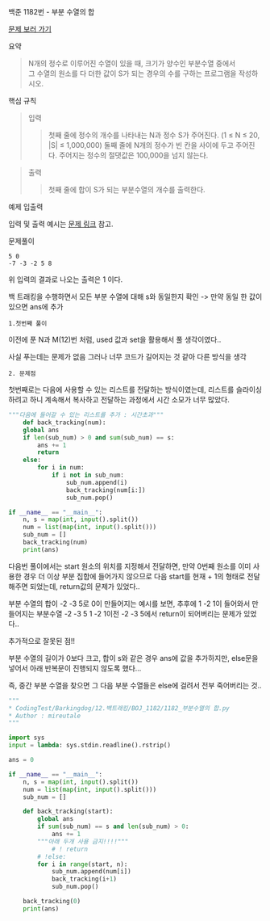 백준 1182번 - 부분 수열의 합

[문제 보러 가기](https://www.acmicpc.net/problem/1182)

요약

> N개의 정수로 이루어진 수열이 있을 때, 크기가 양수인 부분수열 중에서  
> 그 수열의 원소를 다 더한 값이 S가 되는 경우의 수를 구하는 프로그램을 작성하시오.

핵심 규칙

> 입력
>
> > 첫째 줄에 정수의 개수를 나타내는 N과 정수 S가 주어진다. (1 ≤ N ≤ 20, |S| ≤ 1,000,000)
> > 둘째 줄에 N개의 정수가 빈 칸을 사이에 두고 주어진다.
> > 주어지는 정수의 절댓값은 100,000을 넘지 않는다.

> 출력
>
> > 첫째 줄에 합이 S가 되는 부분수열의 개수를 출력한다.

예제 입출력

입력 및 출력 예시는 [문제 링크](https://www.acmicpc.net/problem/1182) 참고.

문제풀이

```Text
5 0
-7 -3 -2 5 8
```

위 입력의 결과로 나오는 출력은 1 이다.

백 트래킹을 수행하면서 모든 부분 수열에 대해 s와 동일한지 확인
-> 만약 동일 한 값이 있으면 ans에 추가

`1.첫번째 풀이`

이전에 푼 N과 M(12)번 처럼, used 값과 set을 활용해서 풀 생각이였다..

사실 푸는데는 문제가 없음 그러나 너무 코드가 길어지는 것 같아 다른 방식을 생각

`2. 문제점`

첫번째로는 다음에 사용할 수 있는 리스트를 전달하는 방식이였는데, 리스트를 슬라이싱 하려고 하니
계속해서 복사하고 전달하는 과정에서 시간 소모가 너무 많았다.

```Python
"""다음에 들어갈 수 있는 리스트를 추가 : 시간초과"""
    def back_tracking(num):
    global ans
    if len(sub_num) > 0 and sum(sub_num) == s:
        ans += 1
        return
    else:
        for i in num:
            if i not in sub_num:
                sub_num.append(i)
                back_tracking(num[i:])
                sub_num.pop()

if __name__ == "__main__":
    n, s = map(int, input().split())
    num = list(map(int, input().split()))
    sub_num = []
    back_tracking(num)
    print(ans)
```

다음번 풀이에서는 start 원소의 위치를 지정해서 전달하면, 만약 0번째 원소를 이미 사용한 경우 더 이상 부분 집합에 들어가지 않으므로
다음 start를 현재 + 1의 형태로 전달해주면 되었는데, return값의 문제가 있었다..

부분 수열의 합이 -2 -3 5로 0이 만들어지는 예시를 보면, 추후에 1 -2 1이 들어와서 만들어지는 부분수열 -2 -3 5 1 -2 1이전 -2 -3 5에서 return이 되어버리는 문제가 있었다..

추가적으로 잘못된 점!!

부분 수열의 길이가 0보다 크고, 합이 s와 같은 경우 ans에 값을 추가하지만, else문을 넣어서 아래 반복문이 진행되지 않도록 했다...

즉, 중간 부분 수열을 찾으면 그 다음 부분 수열들은 else에 걸려서 전부 죽어버리는 것..

```Python
"""
* CodingTest/Barkingdog/12.백트래킹/BOJ_1182/1182_부분수열의 합.py
* Author : mireutale
"""

import sys
input = lambda: sys.stdin.readline().rstrip()

ans = 0

if __name__ == "__main__":
    n, s = map(int, input().split())
    num = list(map(int, input().split()))
    sub_num = []

    def back_tracking(start):
        global ans
        if sum(sub_num) == s and len(sub_num) > 0:
            ans += 1
        """아래 두개 사용 금지!!!!"""
            # ! return
        # !else:
        for i in range(start, n):
            sub_num.append(num[i])
            back_tracking(i+1)
            sub_num.pop()

    back_tracking(0)
    print(ans)
```
